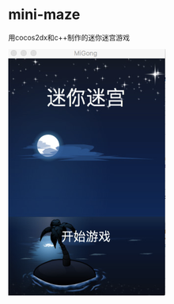 # mini-maze
用cocos2dx和c++制作的迷你迷宫游戏

![游戏开始](https://github.com/WenHaiLu/mini-maze/blob/master/title.png)
